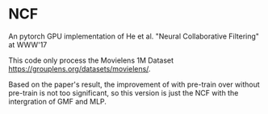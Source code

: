 # NCF
An pytorch GPU implementation of He et al. "Neural Collaborative Filtering" at WWW'17

This code only process the Movielens 1M Dataset https://grouplens.org/datasets/movielens/. 

Based on the paper's result, the improvement of with pre-train over without pre-train is not too significant, so this version is just the NCF with the intergration of GMF and MLP.
